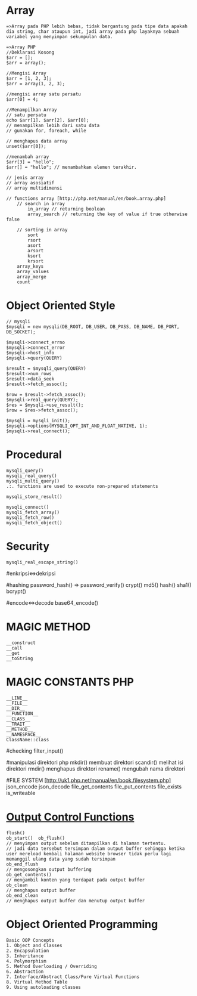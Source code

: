 # Array
    =>Array pada PHP lebih bebas, tidak bergantung pada tipe data apakah dia string, char ataupun int, jadi array pada php layaknya sebuah variabel yang menyimpan sekumpulan data.

    =>Array PHP
    //Deklarasi Kosong
    $arr = [];
    $arr = array();

    //Mengisi Array
    $arr = [1, 2, 3];
    $arr = array(1, 2, 3);

    //mengisi array satu persatu
    $arr[0] = 4;

    //Menampilkan Array
    // satu persatu
    echo $arr[1]. $arr[2]. $arr[0];
    // menampilkan lebih dari satu data
    // gunakan for, foreach, while

    // menghapus data array
    unset($arr[0]);

    //menambah array
    $arr[3] = "hello";
    $arr[] = "hello"; // menambahkan elemen terakhir.

    // jenis array
    // array asosiatif
    // array multidimensi

    // functions array [http://php.net/manual/en/book.array.php]
        // search in array
            in_array // returning boolean
            array_search // returning the key of value if true otherwise false 
        
        // sorting in array
            sort
            rsort
            asort
            arsort
            ksort
            krsort
        array_keys
        array_values
        array_merge
        count


# Object Oriented Style
    
    // mysqli
    $mysqli = new mysqli(DB_ROOT, DB_USER, DB_PASS, DB_NAME, DB_PORT, DB_SOCKET);

    $mysqli->connect_errno
    $mysqli->connect_error
    $mysqli->host_info
    $mysqli->query(QUERY)

    $result = $mysqli_query(QUERY)
    $result->num_rows
    $result->data_seek
    $result->fetch_assoc();

    $row = $result->fetch_assoc();
    $mysqli->real_query(QUERY);
    $res = $mysqli->use_result();
    $row = $res->fetch_assoc();

    $mysqli = mysqli_init();
    $mysqli->options(MYSQLI_OPT_INT_AND_FLOAT_NATIVE, 1);
    $mysqli->real_connect();

# Procedural
    mysqli_query()
    mysqli_real_query()
    mysqli_multi_query()
    .:. functions are used to execute non-prepared statements

    mysqli_store_result()

    mysqli_connect()
    mysqli_fetch_array()
    mysqli_fetch_row()
    mysqli_fetch_object()

# Security
    mysqli_real_escape_string()

#enkripsi<=>dekripsi

#hashing
    password_hash() => password_verify()
    crypt()
    md5()
    hash()
    sha1()
    bcrypt()

#encode<=>decode
    base64_encode()

# MAGIC METHOD
    __construct
    __call
    __get
    __toString

# MAGIC CONSTANTS PHP
    __LINE__
    __FILE__
    __DIR__
    __FUNCTION__
    __CLASS__
    __TRAIT__
    __METHOD__
    __NAMESPACE__
    ClassName::class

#checking
    filter_input()

#manipulasi direktori php
    mkdir()
    membuat direktori
    scandir()
    melihat isi direktori
    rmdir()
    menghapus direktori
    rename()
    mengubah nama direktori

#FILE SYSTEM [http://uk1.php.net/manual/en/book.filesystem.php]
    json_encode
    json_decode
    file_get_contents
    file_put_contents
    file_exists
    is_writeable

# [Output Control Functions](http://php.net/manual/en/ref.outcontrol.php)
    flush()
    ob_start()  ob_flush()
    // menyimpan output sebelum ditampilkan di halaman tertentu.
    // jadi data tersebut tersimpan dalam output buffer sehingga ketika user mereload kembali halaman website browser tidak perlu lagi memanggil ulang data yang sudah tersimpan
    ob_end_flush
    // mengosongkan output buffering
    ob_get_contents()
    // mengambil konten yang terdapat pada output buffer
    ob_clean
    // menghapus output buffer
    ob_end_clean
    // menghapus output buffer dan menutup output buffer

# Object Oriented Programming
    Basic OOP Concepts
    1. Object and Classes
    2. Encapsulation
    3. Inheritance
    4. Polymorphism
    5. Method Overloading / Overriding
    6. Abstraction
    7. Interface/Abstract Class/Pure Virtual Functions
    8. Virtual Method Table
    9. Using autoloading classes